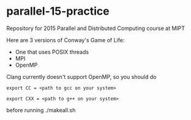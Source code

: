 # parallel-15-practice
Repository for 2015 Parallel and Distributed Computing course at MIPT

Here are 3 versions of Conway's Game of Life:
- One that uses POSIX threads
- MPI
- OpenMP

Clang currently doesn't support OpenMP, so you should do

`export CC = <path to gcc on your system>`

`export CXX = <path to g++ on your system>`

before running ./makeall.sh
